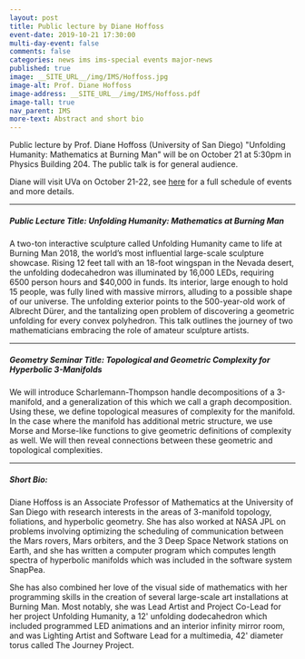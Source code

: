 ```yaml
---
layout: post
title: Public lecture by Diane Hoffoss
event-date: 2019-10-21 17:30:00
multi-day-event: false
comments: false
categories: news ims ims-special events major-news
published: true
image: __SITE_URL__/img/IMS/Hoffoss.jpg
image-alt: Prof. Diane Hoffoss
image-address: __SITE_URL__/img/IMS/Hoffoss.pdf
image-tall: true
nav_parent: IMS
more-text: Abstract and short bio
---
```


Public lecture by Prof. Diane Hoffoss (University of San Diego) 
"Unfolding Humanity: Mathematics at Burning Man"
will be 
on October 21 at 5:30pm in Physics Building 204. The public talk is for general audience.

Diane will visit UVa on October 21-22, see [here](http://www.people.virginia.edu/~sm4cw/Diane_Hoffoss.html) for a full schedule of events and more details. 

<!--more-->

---

##### Public Lecture Title: Unfolding Humanity: Mathematics at Burning Man 

A two-ton interactive sculpture called Unfolding Humanity came to life at Burning Man 2018, the world’s most influential large-scale sculpture showcase. Rising 12 feet tall with an 18-foot wingspan in the Nevada desert, the unfolding dodecahedron was illuminated by 16,000 LEDs, requiring 6500 person hours and $40,000 in funds. Its interior, large enough to hold 15 people, was fully lined with massive mirrors, alluding to a possible shape of our universe.  The unfolding exterior points to the 500-year-old work of Albrecht Dürer, and the tantalizing open problem of discovering a geometric unfolding for every convex polyhedron. This talk outlines the journey of two mathematicians embracing the role of amateur sculpture artists.

---

##### Geometry Seminar Title: Topological and Geometric Complexity for Hyperbolic 3-Manifolds

We will introduce Scharlemann-Thompson handle decompositions of a 3-manifold, and a generalization of this which we call a graph decomposition. Using these, we define topological measures of complexity for the manifold. In the case where the manifold has additional metric structure, we use Morse and Morse-like functions to give geometric definitions of complexity as well.  We will then reveal connections between these geometric and topological complexities.

---

##### Short Bio:

Diane Hoffoss is an Associate Professor of Mathematics at the University of San Diego with research interests in the areas of 3-manifold topology, foliations, and hyperbolic geometry.  She has also worked at NASA JPL on problems involving optimizing the scheduling of communication between the Mars rovers, Mars orbiters, and the 3 Deep Space Network stations on Earth, and she has written a computer program which computes length spectra of hyperbolic manifolds which was included in the software system SnapPea.

She has also combined her love of the visual side of mathematics with her programming skills in the creation of several large-scale art installations at Burning Man. Most notably, she was Lead Artist and Project Co-Lead for her project Unfolding Humanity, a 12' unfolding dodecahedron which included programmed LED animations and an interior infinity mirror room, and was Lighting Artist and Software Lead for a multimedia, 42' diameter torus called The Journey Project.